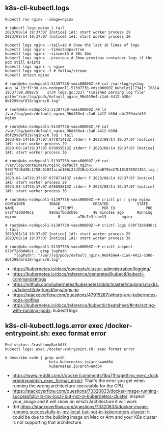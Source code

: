 ## k8s-cli-kubectl.logs

```
kubectl run nginx --image=nginx

# kubectl logs nginx | tail
2023/08/14 19:37:07 [notice] 1#1: start worker process 29
2023/08/14 19:37:07 [notice] 1#1: start worker process 30

kubectl logs nginx --tail=10 # Show the last 10 lines of logs
kubectl logs nginx --timestamps=true
kubectl logs nginx --since=1h # 30s 10m
kubectl logs nginx --previous # Show previous container logs if the pod still exists
kubectl logs nginx -c nginx
kubectl logs nginx -f # follow/stream
kubectl attach nginx
```

```
# root@aks-nodepool1-51397738-vmss00000Z:/# cat /var/log/syslog
Aug 14 19:37:08 aks-nodepool1-51397738-vmss00000Z kubelet[1734]: I0814 19:37:08.209275    1734 logs.go:323] "Finished parsing log file" path="/var/log/pods/default_nginx_96d459e4-c1a6-4412-b38d-dbf299dafd19/nginx/0.log"

# root@aks-nodepool1-51397738-vmss00000Z:/# ls /var/log/pods/default_nginx_96d459e4-c1a6-4412-b38d-dbf299dafd19
nginx

# root@aks-nodepool1-51397738-vmss00000Z:/# cat /var/log/pods/default_nginx_96d459e4-c1a6-4412-b38d-dbf299dafd19/nginx/0.log | tail
2023-08-14T19:37:07.077871413Z stderr F 2023/08/14 19:37:07 [notice] 1#1: start worker process 29
2023-08-14T19:37:07.078055513Z stderr F 2023/08/14 19:37:07 [notice] 1#1: start worker process 30

# root@aks-nodepool1-51397738-vmss00000Z:/# cat /var/log/containers/nginx_default_nginx-578f72d0d40c1758c61041acae108c22d210cbd1c6ea879be27b101870921454.log | tail
2023-08-14T19:37:07.077871413Z stderr F 2023/08/14 19:37:07 [notice] 1#1: start worker process 29
2023-08-14T19:37:07.078055513Z stderr F 2023/08/14 19:37:07 [notice] 1#1: start worker process 30
```

```
# root@aks-nodepool1-51397738-vmss00000Z:~# crictl ps | grep nginx
CONTAINER           IMAGE               CREATED             STATE               NAME                    ATTEMPT             POD ID              POD
578f72d0d40c1       89da1fb6dcb96       48 minutes ago      Running             nginx                   0        a70c7e3fcbe13       nginx

# root@aks-nodepool1-51397738-vmss00000Z:~# crictl logs 578f72d0d40c1 | tail
2023/08/14 19:37:07 [notice] 1#1: start worker process 29
2023/08/14 19:37:07 [notice] 1#1: start worker process 30

# root@aks-nodepool1-51397738-vmss00000Z:~# crictl inspect 578f72d0d40c1 | grep logPath
    "logPath": "/var/log/pods/default_nginx_96d459e4-c1a6-4412-b38d-dbf299dafd19/nginx/0.log",
```

- https://kubernetes.io/docs/concepts/cluster-administration/logging/
- https://kubernetes.io/docs/reference/generated/kubectl/kubectl-commands#logs
- https://github.com/kubernetes/kubernetes/blob/master/staging/src/k8s.io/kubectl/pkg/cmd/logs/logs.go
- https://stackoverflow.com/questions/47915287/where-are-kubernetes-pods-logfiles
- https://kubernetes.io/docs/reference/kubectl/cheatsheet/#interacting-with-running-pods: kubectl logs

## k8s-cli-kubectl.logs.error exec /docker-entrypoint.sh: exec format error

```
Pod status: CrashLoopBackOff
kubectl logs: exec /docker-entrypoint.sh: exec format error

k describe node | grep arch
                    beta.kubernetes.io/arch=amd64
                    kubernetes.io/arch=amd64
```

- https://www.reddit.com/r/docker/comments/1bq7fhs/getting_exec_dockerentrypointsh_exec_format_error/: That's the error you get when running the wrong architecture executable for the CPU.
- https://stackoverflow.com/questions/73320833/docker-image-running-successfully-in-my-local-but-not-in-kuberneters-cluster: inspect your_image and it will show on which Architecture it will work
- tbd https://stackoverflow.com/questions/73320833/docker-image-running-successfully-in-my-local-but-not-in-kuberneters-cluster: it could be due to the building image on Mac or Arm and your K8s cluster is not supporting that architecture.

